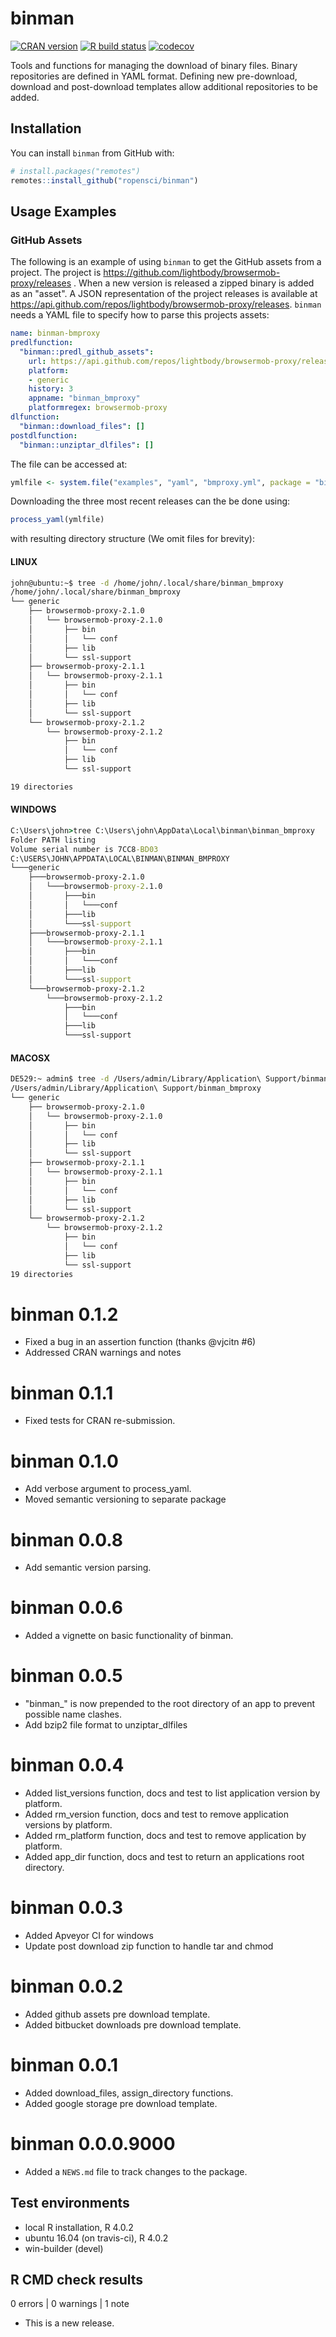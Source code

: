 # binman

<!-- badges: start -->
[![CRAN version](http://www.r-pkg.org/badges/version/binman)](https://cran.r-project.org/package=binman)
[![R build status](https://github.com/ropensci/binman/workflows/R-CMD-check/badge.svg)](https://github.com/ropensci/binman/actions)
[![codecov](https://codecov.io/gh/ropensci/binman/branch/master/graph/badge.svg)](https://codecov.io/gh/ropensci/binman)
<!-- badges: end -->


Tools and functions for managing the download of binary files. Binary repositories are defined in YAML format. Defining new pre-download, download and post-download templates allow additional repositories to be added.

## Installation

You can install `binman` from GitHub with:

```R
# install.packages("remotes")
remotes::install_github("ropensci/binman")
```

## Usage Examples

### GitHub Assets

The following is an example of using `binman` to get the GitHub assets from a project. The project is https://github.com/lightbody/browsermob-proxy/releases . When a new version is released a zipped binary is added as an "asset". A JSON representation of the project releases is available at https://api.github.com/repos/lightbody/browsermob-proxy/releases. `binman` needs a YAML file to specify how to parse this projects assets:

```yaml
name: binman-bmproxy
predlfunction:
  "binman::predl_github_assets":
    url: https://api.github.com/repos/lightbody/browsermob-proxy/releases
    platform:
    - generic
    history: 3
    appname: "binman_bmproxy"
    platformregex: browsermob-proxy
dlfunction:
  "binman::download_files": []
postdlfunction:
  "binman::unziptar_dlfiles": []
```
The file can be accessed at:

```R
ymlfile <- system.file("examples", "yaml", "bmproxy.yml", package = "binman")

```

Downloading the three most recent releases can the be done using:

```R
process_yaml(ymlfile)
```

with resulting directory structure (We omit files for brevity):

#### LINUX

```sh
john@ubuntu:~$ tree -d /home/john/.local/share/binman_bmproxy
/home/john/.local/share/binman_bmproxy
└── generic
    ├── browsermob-proxy-2.1.0
    │   └── browsermob-proxy-2.1.0
    │       ├── bin
    │       │   └── conf
    │       ├── lib
    │       └── ssl-support
    ├── browsermob-proxy-2.1.1
    │   └── browsermob-proxy-2.1.1
    │       ├── bin
    │       │   └── conf
    │       ├── lib
    │       └── ssl-support
    └── browsermob-proxy-2.1.2
        └── browsermob-proxy-2.1.2
            ├── bin
            │   └── conf
            ├── lib
            └── ssl-support

19 directories
```

#### WINDOWS

```cmd
C:\Users\john>tree C:\Users\john\AppData\Local\binman\binman_bmproxy
Folder PATH listing
Volume serial number is 7CC8-BD03
C:\USERS\JOHN\APPDATA\LOCAL\BINMAN\BINMAN_BMPROXY
└───generic
    ├───browsermob-proxy-2.1.0
    │   └───browsermob-proxy-2.1.0
    │       ├───bin
    │       │   └───conf
    │       ├───lib
    │       └───ssl-support
    ├───browsermob-proxy-2.1.1
    │   └───browsermob-proxy-2.1.1
    │       ├───bin
    │       │   └───conf
    │       ├───lib
    │       └───ssl-support
    └───browsermob-proxy-2.1.2
        └───browsermob-proxy-2.1.2
            ├───bin
            │   └───conf
            ├───lib
            └───ssl-support
```

#### MACOSX

```sh
DE529:~ admin$ tree -d /Users/admin/Library/Application\ Support/binman_bmproxy
/Users/admin/Library/Application\ Support/binman_bmproxy
└── generic
    ├── browsermob-proxy-2.1.0
    │   └── browsermob-proxy-2.1.0
    │       ├── bin
    │       │   └── conf
    │       ├── lib
    │       └── ssl-support
    ├── browsermob-proxy-2.1.1
    │   └── browsermob-proxy-2.1.1
    │       ├── bin
    │       │   └── conf
    │       ├── lib
    │       └── ssl-support
    └── browsermob-proxy-2.1.2
        └── browsermob-proxy-2.1.2
            ├── bin
            │   └── conf
            ├── lib
            └── ssl-support
19 directories
```
# binman 0.1.2

* Fixed a bug in an assertion function (thanks @vjcitn #6)
* Addressed CRAN warnings and notes

# binman 0.1.1

* Fixed tests for CRAN re-submission.

# binman 0.1.0

* Add verbose argument to process_yaml.
* Moved semantic versioning to separate package

# binman 0.0.8

* Add semantic version parsing.

# binman 0.0.6

* Added a vignette on basic functionality of binman.

# binman 0.0.5

* "binman_" is now prepended to the root directory of an app to prevent 
  possible name clashes.
* Add bzip2 file format to unziptar_dlfiles

# binman 0.0.4

* Added list_versions function, docs and test to list application version
  by platform.
* Added rm_version function, docs and test to remove application versions
  by platform.
* Added rm_platform function, docs and test to remove application
  by platform.
* Added app_dir function, docs and test to return an applications root
  directory.

# binman 0.0.3

* Added Apveyor CI for windows
* Update post download zip function to handle tar and chmod

# binman 0.0.2

* Added github assets pre download template.
* Added bitbucket downloads pre download template.

# binman 0.0.1

* Added download_files, assign_directory functions.
* Added google storage pre download template.

# binman 0.0.0.9000

* Added a `NEWS.md` file to track changes to the package.



## Test environments
* local R installation, R 4.0.2
* ubuntu 16.04 (on travis-ci), R 4.0.2
* win-builder (devel)

## R CMD check results

0 errors | 0 warnings | 1 note

* This is a new release.
